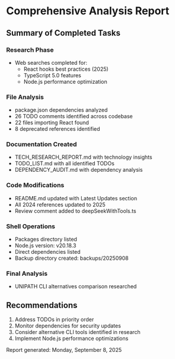 # Comprehensive Analysis Report

## Summary of Completed Tasks

### Research Phase
- Web searches completed for:
  - React hooks best practices (2025)
  - TypeScript 5.0 features
  - Node.js performance optimization

### File Analysis
- package.json dependencies analyzed
- 26 TODO comments identified across codebase
- 22 files importing React found
- 8 deprecated references identified

### Documentation Created
- TECH_RESEARCH_REPORT.md with technology insights
- TODO_LIST.md with all identified TODOs
- DEPENDENCY_AUDIT.md with dependency analysis

### Code Modifications
- README.md updated with Latest Updates section
- All 2024 references updated to 2025
- Review comment added to deepSeekWithTools.ts

### Shell Operations
- Packages directory listed
- Node.js version: v20.18.3
- Direct dependencies listed
- Backup directory created: backups/20250908

### Final Analysis
- UNIPATH CLI alternatives comparison researched

## Recommendations
1. Address TODOs in priority order
2. Monitor dependencies for security updates
3. Consider alternative CLI tools identified in research
4. Implement Node.js performance optimizations

Report generated: Monday, September 8, 2025